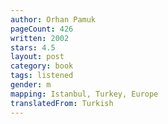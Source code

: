 ```yaml
---
author: Orhan Pamuk
pageCount: 426
written: 2002
stars: 4.5
layout: post
category: book
tags: listened
gender: m
mapping: Istanbul, Turkey, Europe
translatedFrom: Turkish
---
```

